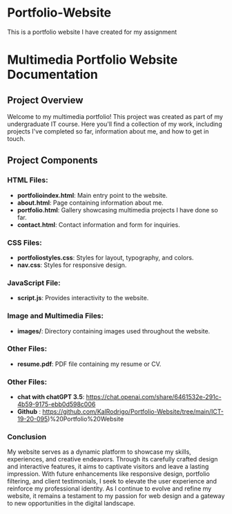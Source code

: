 # Portfolio-Website
This is a portfolio website I have created for my assignment


# Multimedia Portfolio Website Documentation

## Project Overview

Welcome to my multimedia portfolio! This project was created as part of my undergraduate IT course. Here you'll find a collection of my work, including projects I've completed so far, information about me, and how to get in touch.

## Project Components

### HTML Files:

-   **portfolioindex.html**: Main entry point to the website.
-   **about.html**: Page containing information about me.
-   **portfolio.html**: Gallery showcasing multimedia projects I have done so far.
-   **contact.html**: Contact information and form for inquiries.

### CSS Files:

-   **portfoliostyles.css**: Styles for layout, typography, and colors.
-   **nav.css**: Styles for responsive design.

### JavaScript File:

-   **script.js**: Provides interactivity to the website.

### Image and Multimedia Files:

-   **images/**: Directory containing images used throughout the website.

### Other Files:

-   **resume.pdf**: PDF file containing my resume or CV.

### Other Files:

-   **chat with chatGPT 3.5**: https://chat.openai.com/share/6461532e-291c-4b59-9175-ebb0d598c006
-   **Github** : https://github.com/KalRodrigo/Portfolio-Website/tree/main/ICT-19-20-095)%20Portfolio%20Website

### Conclusion

My website serves as a dynamic platform to showcase my skills, experiences, and creative endeavors. Through its carefully crafted design and interactive features, it aims to captivate visitors and leave a lasting impression. With future enhancements like responsive design, portfolio filtering, and client testimonials, I seek to elevate the user experience and reinforce my professional identity. As I continue to evolve and refine my website, it remains a testament to my passion for web design and a gateway to new opportunities in the digital landscape.
